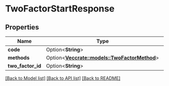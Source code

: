 # TwoFactorStartResponse

## Properties

Name | Type | Description | Notes
------------ | ------------- | ------------- | -------------
**code** | Option<**String**> |  | [optional]
**methods** | Option<[**Vec<crate::models::TwoFactorMethod>**](TwoFactorMethod.md)> |  | [optional]
**two_factor_id** | Option<**String**> |  | [optional]

[[Back to Model list]](../README.md#documentation-for-models) [[Back to API list]](../README.md#documentation-for-api-endpoints) [[Back to README]](../README.md)


